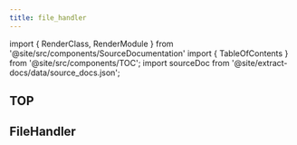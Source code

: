 ```yaml
---
title: file_handler
---
```


import { RenderClass, RenderModule } from '@site/src/components/SourceDocumentation'
import { TableOfContents } from '@site/src/components/TOC';
import sourceDoc from '@site/extract-docs/data/source_docs.json';

## TOP

<RenderModule data={sourceDoc} moduleFullName="bamboost.common.file_handler" />

## FileHandler

<RenderClass data={sourceDoc} classFullName="bamboost.common.file_handler.FileHandler" />

<TableOfContents />
